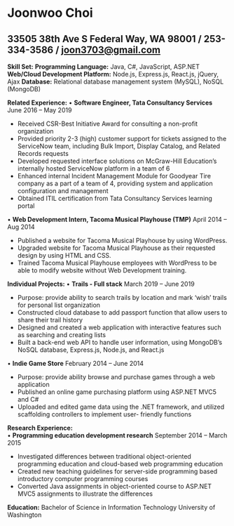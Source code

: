 # Joonwoo Choi 
## 33505 38th Ave S Federal Way, WA 98001 / 253-334-3586 / joon3703@gmail.com

			               
**Skill Set:**
**Programming Language:** Java, C#, JavaScript, ASP.NET
**Web/Cloud Development Platform:** Node.js, Express.js, React.js, jQuery, Ajax
**Database:** Relational database management system (MySQL), NoSQL (MongoDB)

**Related Experience:**	
•	**Software Engineer, Tata Consultancy Services**					          June 2016 – May 2019
-	Received CSR-Best Initiative Award for consulting a non-profit organization
-	Provided priority 2-3 (high) customer support for tickets assigned to the ServiceNow team, including Bulk Import, 	  Display Catalog, and Related Records requests
-	Developed requested interface solutions on McGraw-Hill Education’s internally hosted ServiceNow platform in a team of 	      6
-	Enhanced internal Incident Management Module for Goodyear Tire company as a part of a team of 4, providing system and 	      application configuration and management
-	Obtained ITIL certification from Tata Consultancy Services learning portal

•	**Web Development Intern, Tacoma Musical Playhouse (TMP)**			                 April 2014 – Aug 2014
-	Published a website for Tacoma Musical Playhouse by using WordPress.
-	Upgraded website for Tacoma Musical Playhouse as their requested design by using HTML and CSS.
-	Trained Tacoma Musical Playhouse employees with WordPress to be able to modify website without Web Development training.

**Individual Projects:**
•	**Trails - Full stack**							                        March 2019 – June 2019
-	Purpose: provide ability to search trails by location and mark ‘wish’ trails for personal list organization
-	Constructed cloud database to add passport function that allow users to share their trail history
-	Designed and created a web application with interactive features such as searching and creating lists 
-	Built a back-end web API to handle user information, using MongoDB’s NoSQL database, Express.js, Node.js, and React.js

•	**Indie Game Store**							                     February 2014 – June 2014
-	Purpose: provide ability browse and purchase games through a web application
-	Published an online game purchasing platform using ASP.NET MVC5 and C#
-	Uploaded and edited game data using the .NET framework, and utilized scaffolding controllers to implement user-		friendly functions

**Research Experience:**                                              
•	**Programming education development research**			                           September 2014 – March 2015
-	Investigated differences between traditional object-oriented programming education and cloud-based web programming education
-	Created new teaching guidelines for server-side programming based introductory computer programming courses
-	Converted Java assignments in object-oriented course to ASP.NET MVC5 assignments to illustrate the differences

**Education:**
Bachelor of Science in Information Technology				                              University of Washington
